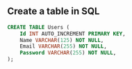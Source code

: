 ## Create a table in SQL
```sql
CREATE TABLE Users (
    Id INT AUTO_INCREMENT PRIMARY KEY,
    Name VARCHAR(125) NOT NULL,
    Email VARCHAR(255) NOT NULL,
    Password VARCHAR(255) NOT NULL,
);
```